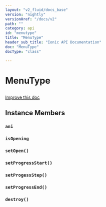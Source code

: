 ```yaml
---
layout: "v2_fluid/docs_base"
version: "nightly"
versionHref: "/docs/v2"
path: ""
category: api
id: "menutype"
title: "MenuType"
header_sub_title: "Ionic API Documentation"
doc: "MenuType"
docType: "class"

---
```










<h1 class="api-title">
<a class="anchor" name="menu-type" href="#menu-type"></a>

MenuType





</h1>

<a class="improve-v2-docs" href="http://github.com/driftyco/ionic/edit/master//src/components/menu/menu-types.ts#L3">
Improve this doc
</a>











<!-- @usage tag -->


<!-- @property tags -->



<!-- instance methods on the class -->

<h2><a class="anchor" name="instance-members" href="#instance-members"></a>Instance Members</h2>

<div id="ani"></div>

<h3>
<a class="anchor" name="ani" href="#ani"></a>
<code>ani</code>
  

</h3>












<div id="isOpening"></div>

<h3>
<a class="anchor" name="isOpening" href="#isOpening"></a>
<code>isOpening</code>
  

</h3>












<div id="setOpen"></div>

<h3>
<a class="anchor" name="setOpen" href="#setOpen"></a>
<code>setOpen()</code>
  

</h3>












<div id="setProgressStart"></div>

<h3>
<a class="anchor" name="setProgressStart" href="#setProgressStart"></a>
<code>setProgressStart()</code>
  

</h3>












<div id="setProgessStep"></div>

<h3>
<a class="anchor" name="setProgessStep" href="#setProgessStep"></a>
<code>setProgessStep()</code>
  

</h3>












<div id="setProgressEnd"></div>

<h3>
<a class="anchor" name="setProgressEnd" href="#setProgressEnd"></a>
<code>setProgressEnd()</code>
  

</h3>












<div id="destroy"></div>

<h3>
<a class="anchor" name="destroy" href="#destroy"></a>
<code>destroy()</code>
  

</h3>













<!-- related link --><!-- end content block -->


<!-- end body block -->

